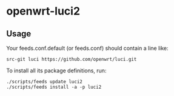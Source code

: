 # openwrt-luci2

## Usage
Your feeds.conf.default (or feeds.conf) should contain a line like:
```
src-git luci https://github.com/openwrt/luci.git
```

To install all its package definitions, run:
```
./scripts/feeds update luci2
./scripts/feeds install -a -p luci2
```
